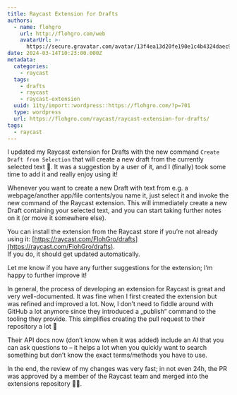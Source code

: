 ```yaml
---
title: Raycast Extension for Drafts
authors:
  - name: flohgro
    url: http://flohgro.com/web
    avatarUrl: >-
      https://secure.gravatar.com/avatar/13f4ea13d20fe190e1c4b4324daec918?s=96&d=mm&r=g
date: 2024-03-14T10:23:00.000Z
metadata:
  categories:
    - raycast
  tags:
    - drafts
    - raycast
    - raycast-extension
  uuid: 11ty/import::wordpress::https://flohgro.com/?p=701
  type: wordpress
  url: https://flohgro.com/raycast/raycast-extension-for-drafts/
tags:
  - raycast
---
```

I updated my Raycast extension for Drafts with the new command `Create Draft from Selection` that will create a new draft from the currently selected text 🥳. It was a suggestion by a user of it, and I (finally) took some time to add it and really enjoy using it!

Whenever you want to create a new Draft with text from e.g. a webpage/another app/file contents/you name it, just select it and invoke the new command of the Raycast extension. This will immediately create a new Draft containing your selected text, and you can start taking further notes on it (or move it somewhere else).

You can install the extension from the Raycast store if you’re not already using it: [https://raycast.com/FlohGro/drafts](https://raycast.com/FlohGro/drafts).  
If you do, it should get updated automatically.

Let me know if you have any further suggestions for the extension; I‘m happy to further improve it!

In general, the process of developing an extension for Raycast is great and very well-documented. It was fine when I first created the extension but was refined and improved a lot. Now, I don’t need to fiddle around with GitHub a lot anymore since they introduced a „publish“ command to the tooling they provide. This simplifies creating the pull request to their repository a lot 🙂

Their API docs now (don’t know when it was added) include an AI that you can ask questions to – it helps a lot when you quickly want to search something but don’t know the exact terms/methods you have to use.

In the end, the review of my changes was very fast; in not even 24h, the PR was approved by a member of the Raycast team and merged into the extensions repository 👍🏼.